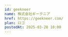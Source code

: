 ```yaml
---
id: geekneer
name: 株式会社ギークニア
href: https://geekneer.com/
plan: ロゴ
postedAt: 2025-03-28 10:00
---
```

